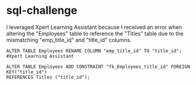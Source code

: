 # sql-challenge

I leveraged Xpert Learning Assistant because I received an error when altering the "Employees" table to reference the "Titles" table due to the mismatching "emp_title_id" and "title_id" columns.
  
    ALTER TABLE Employees RENAME COLUMN "emp_title_id" TO "title_id"; #Xpert Learning Assistant

    ALTER TABLE Employees ADD CONSTRAINT "fk_Employees_title_id" FOREIGN KEY("title_id")
    REFERENCES Titles ("title_id");
